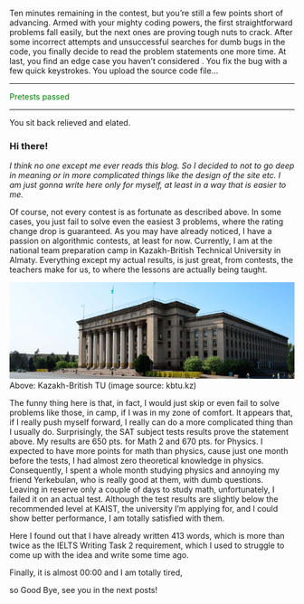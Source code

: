 
Ten minutes remaining in the contest, 
but you’re still a few points short of advancing. Armed with your mighty coding powers,
the first straightforward problems fall easily, but the next ones are proving tough nuts to crack.
After some incorrect attempts and unsuccessful searches for dumb bugs in the code, you finally decide
to read the problem statements one more time. At last, you find an edge case you haven’t considered
. You fix the bug with a few quick keystrokes. You upload the source code file…

<hr>
<p style="color:green">Pretests passed</p>
<hr>
You sit back relieved and elated.


### Hi there!
<i>
I think no one except me ever reads this blog. So I decided to not to go deep in meaning or in more complicated things like the design of the site etc. I am just gonna write here only for myself, at least in a way that is easier to me.
</i>


Of course, not every contest is as fortunate as described above. In some cases, you just fail to solve even the easiest 3 problems, where the rating change drop is guaranteed.
As you may have already noticed, I have a passion on algorithmic contests, at least for now.
Currently, I am at the national team preparation camp in Kazakh-British Technical University in Almaty. Everything except my actual results, is just great, from contests, the teachers make for us, to where the lessons are actually being taught.

![Kbtu](/images/main_id9.jpg "KBTU")
Above: Kazakh-British TU (image source: kbtu.kz)


The funny thing here is that, in fact, I would just skip or even fail to solve problems like those, in camp, if I was in my zone of comfort. It appears that, if I really push myself forward, I really can do a more complicated thing than I usually do.
Surprisingly, the SAT subject tests results prove the statement above. My results are 650 pts. for Math 2 and 670 pts. for Physics. I expected to have more points for math than physics, cause just one month before the tests, I had almost zero theoretical knowledge in physics. Consequently, I spent a whole month studying physics and annoying my friend Yerkebulan, who is really good at them, with dumb questions. Leaving in reserve only a couple of days to study math, unfortunately, I failed it on an actual test. Although the test results are slightly below the recommended level at KAIST, the university I’m applying for, and I could show better performance, I am totally satisfied with them.

Here I found out that I have already written 413 words, which is more than twice as the IELTS Writing Task 2 requirement, which I used to struggle to come up with the idea and write some time ago.

Finally, it is almost 00:00 and I am totally tired,

so Good Bye, see you in the next posts!
